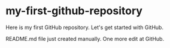 # my-first-github-repository
Here is my first GitHub repository. Let's get started with GitHub.

README.md file just created manually. One more edit at GitHub.
